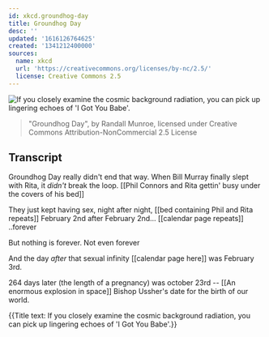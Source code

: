```yaml
---
id: xkcd.groundhog-day
title: Groundhog Day
desc: ''
updated: '1616126764625'
created: '1341212400000'
sources:
  name: xkcd
  url: 'https://creativecommons.org/licenses/by-nc/2.5/'
  license: Creative Commons 2.5
---
```

![If you closely examine the cosmic background radiation, you can pick up lingering echoes of 'I Got You Babe'.](https://imgs.xkcd.com/comics/groundhog_day.png)
> "Groundhog Day", by Randall Munroe, licensed under Creative Commons Attribution-NonCommercial 2.5 License

## Transcript
Groundhog Day really didn't end that way.  When Bill Murray finally slept with Rita, it *didn't* break the loop. [[Phil Connors and Rita gettin' busy under the covers of his bed]]

They just kept having sex, night after night, [[bed containing Phil and Rita repeats]] February 2nd after February 2nd... [[calendar page repeats]] ..forever

But nothing is forever. Not even forever

And the day *after* that sexual infinity [[calendar page here]] was February 3rd. 

264 days later (the length of a pregnancy) was october 23rd -- [[An enormous explosion in space]] Bishop Ussher's date for the birth of our world.

{{Title text: If you closely examine the cosmic background radiation, you can pick up lingering echoes of 'I Got You Babe'.}}
